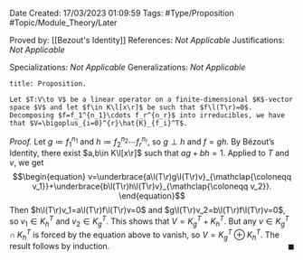 <div class="topSpace"></div>

Date Created: 17/03/2023 01:09:59
Tags: #Type/Proposition #Topic/Module_Theory/Later

Proved by: [[Bezout's Identity]]
References: <i>Not Applicable</i>
Justifications: <i>Not Applicable</i>

Specializations: <i>Not Applicable</i>
Generalizations: <i>Not Applicable</i>

``` ad-Proposition
title: Proposition.

Let $T:V\to V$ be a linear operator on a finite-dimensional $K$-vector space $V$ and let $f\in K\l[x\r]$ be such that $f\l(T\r)=0$. Decomposing $f=f_1^{n_1}\cdots f_r^{n_r}$ into irreducibles, we have that $V=\bigoplus_{i=0}^{r}\hat{K}_{f_i}^T$.

```

<i>Proof.</i> Let $g\coloneqq f_1^{n_1}$ and $h\coloneqq f_2^{n_2}\cdots f_r^{n_r}$, so $g\perp h$ and $f=gh$. By Bézout’s Identity, there exist $a,b\in K\l[x\r]$ such that $ag+bh=1$. Applied to $T$ and $v$, we get
$$\begin{equation}
    v=\underbrace{a\l(T\r)g\l(T\r)v}_{\mathclap{\coloneqq v_1}}+\underbrace{b\l(T\r)h\l(T\r)v}_{\mathclap{\coloneqq v_2}}.
\end{equation}$$
Then $h\l(T\r)v_1=a\l(T\r)f\l(T\r)v=0$ and $g\l(T\r)v_2=b\l(T\r)f\l(T\r)v=0$, so $v_1\in K_h^T$ and $v_2\in K_g^T$. This shows that $V=K_g^T+K_h^T$. But any $v\in K_g^T\cap K_h^T$ is forced by the equation above to vanish, so $V=K_g^T\oplus K_h^T$. The result follows by induction.<span style="float:right;">$\blacksquare$</span>
